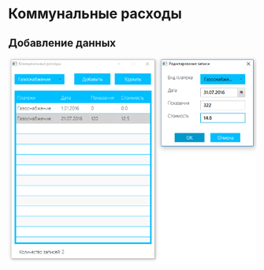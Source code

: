 # Коммунальные расходы

## Добавление данных

![CC0](https://github.com/webserverby/java_projects/blob/master/CommunalCosts/src/screenshots/costs_1.png)


